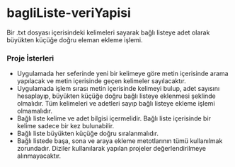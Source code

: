 # bagliListe-veriYapisi
Bir .txt dosyası içerisindeki kelimeleri sayarak bağlı listeye adet olarak büyükten  küçüğe doğru eleman ekleme işlemi.

### Proje İsterleri
* Uygulamada her seferinde yeni bir kelimeye göre metin içerisinde arama yapılacak ve metin içerisinde geçen kelimeler sayılacaktır.
* Uygulamada işlem sırası metin içerisinde kelimeyi bulup, adet sayısını hesaplayıp, büyükten küçüğe doğru bağlı listeye eklenmesi şeklinde olmalıdır. Tüm kelimeleri ve adetleri sayıp bağlı listeye ekleme işlemi olmamalıdır. 
* Bağlı liste kelime ve adet bilgisi içermelidir. Bağlı liste içerisinde bir kelime sadece bir kez bulunabilir.
* Bağlı liste büyükten küçüğe doğru sıralanmalıdır.
* Bağlı listede başa, sona ve araya ekleme metotlarının tümü kullanılmak zorundadır. Diziler kullanılarak yapılan projeler değerlendirilmeye alınmayacaktır.
